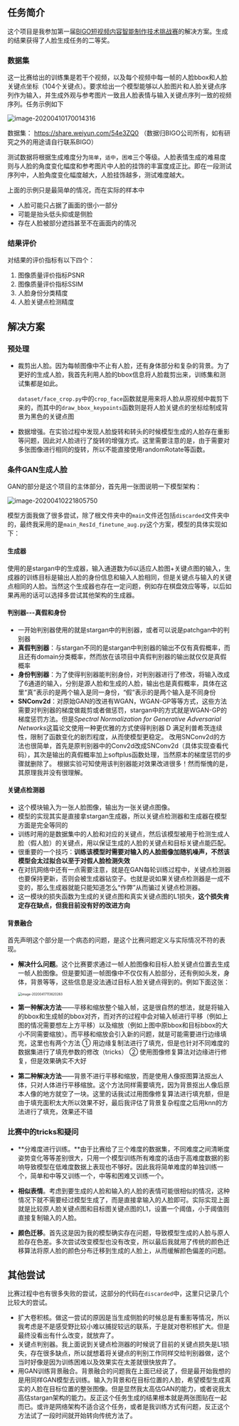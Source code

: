 ## 任务简介

这个项目是我参加第一届[BIGO短视频内容智能制作技术挑战赛](http://prcv2019.ml.bigo.sg/)的解决方案。生成的结果获得了人脸生成任务的二等奖。

### 数据集

这一比赛给出的训练集是若干个视频，以及每个视频中每一帧的人脸bbox和人脸关键点坐标（104个关键点）。要求给出一个模型能够以人脸图片和人脸关键点序列作为输入，并生成外观与参考图片一致且人脸表情与输入关键点序列一致的视频序列。任务示例如下

![image-20200410170014316](images/renwu.png)



数据集： https://share.weiyun.com/54e3ZQ0 （数据归BIGO公司所有，如有研究之外的用途请自行联系BIGO）

测试数据将根据生成难度分为`简单`，`适中`，`困难`三个等级。人脸表情生成的难易度则与人脸的角度变化幅度和参考图片中人脸的挂饰的丰富度成正比。即在一段测试序列中，人脸角度变化幅度越大，人脸挂饰越多，测试难度越大。

上面的示例只是最简单的情况，而在实际的样本中

- 人脸可能只占据了画面的很小一部分
- 可能是抬头低头抑或是侧脸
- 存在人脸被部分遮挡甚至不在画面内的情况

### 结果评价

对结果的评价指标有以下四个：

1. 图像质量评价指标PSNR
2. 图像质量评价指标SSIM
3. 人脸身份分类精度
4. 人脸关键点检测精度



## 解决方案

### 预处理

- 裁剪出人脸。因为每帧图像中不止有人脸，还有身体部分和复杂的背景。为了更好的生成人脸，我首先利用人脸的bbox信息将人脸裁剪出来，训练集和测试集都是如此。

  `dataset/face_crop.py`中的`crop_face`函数就是用来将人脸从原视频中裁剪下来的，而其中的`draw_bbox_keypoints`函数则是将人脸关键点的坐标绘制成背景为黑色的关键点图

- 数据增强。在实验过程中发现人脸旋转和转头的时候模型生成的人脸存在重影等问题，因此对人脸进行了旋转的增强方式。这里需要注意的是，由于需要对多张图像进行相同的旋转，所以不能直接使用randomRotate等函数。

  



### 条件GAN生成人脸

GAN的部分是这个项目的主体部分，首先用一张图说明一下模型架构：

![image-20200410221805750](images/moxing.png)

模型方面我做了很多尝试，除了根文件夹中的`main`文件还包括`discarded`文件夹中的，最终我采用的是`main_ResId_finetune_aug.py`这个方案，模型的具体实现如下：

#### 生成器

使用的是stargan中的生成器，输入通道数为6以适应人脸图+关键点图的输入，生成器的训练目标是输出人脸的身份信息和输入人脸相同，但是关键点与输入的关键点相同的人脸。当然这个生成器也存在一定问题，例如存在棋盘效应等等，以后如果再用的话可以选择多尝试其他架构的生成器。



#### 判别器---真假和身份

- 一开始判别器使用的就是stargan中的判别器，或者可以说是patchgan中的判别器
- **真假判别器**：与stargan不同的是stargan中判别器的输出不仅有真假概率，而且还有domain分类概率，然而放在该项目中真假判别器的输出就仅仅是真假概率
- **身份判别器**：为了使得判别器能判别身份，对判别器进行了修改，将输入改成了6通道的输入，分别是源人脸和生成的人脸，输出也是真假概率，具体在这里“真”表示的是两个输入是同一身份，“假”表示的是两个输入是不同身份
- **SNConv2d**：对原始GAN的改进有WGAN，WGAN-GP等等方式，这些方法需要对判别器的梯度做裁剪或者做惩罚，stargan中的方式就是WGAN-GP的梯度惩罚方法。但是*Spectral Normalization for Generative Adversarial Networks*这篇论文使用一种更优雅的方式使得判别器 D 满足利普希茨连续性，限制了函数变化的剧烈程度，从而使模型更稳定。 改用SNConv2d的方法也很简单，首先是原判别器中的Conv2d改成SNConv2d（具体实现查看代码），其次是输出的真假概率加上softplus函数处理，当然原本的梯度惩罚的步骤就删除了。 根据实验可知使用该判别器能对效果改进很多！然而惭愧的是，其原理我并没有很理解。



#### 关键点检测器

- 这个模块输入为一张人脸图像，输出为一张关键点图像。
- 模型的实现其实是直接拿stargan生成器，所以关键点检测器和生成器在模型方面是完全等同的
- 训练时用的是数据集中的人脸和对应的关键点，然后该模型被用于检测生成人脸（假人脸）的关键点，用以保证生成的人脸的关键点和目标关键点能匹配。
-  很重要的一个技巧：**训练该模型时需要对输入的人脸图像加随机噪声，不然该模型会太过拟合以至于对假人脸检测失效**
- 在对抗网络中还有一点需要注意，就是在GAN每轮训练过程中，关键点检测器也要保持更新，否则会被生成器钻空子。也就是说如果关键点检测器是一成不变的，那么生成器就能只能知道怎么“作弊”从而骗过关键点检测器。
- 这一模块的损失函数为生成的关键点图和真实关键点图的L1损失，**这个损失肯定存在缺点，但我目前没有好的改进方向**



#### 背景融合

首先声明这个部分是一个病态的问题，是这个比赛问题定义与实际情况不符的表现。

- **解决什么问题**。这个比赛要求通过一帧人脸图像和目标人脸关键点位置去生成一帧人脸图像。但是要知道一帧图像中不仅仅有人脸部分，还有例如头发，身体，背景等等，这些信息是没法通过目标人脸关键点得到的。例如下面这张：

  <img src="images/ronghe.png" alt="image-20200417113620263" style="zoom:50%;" />

- **第一种解决方法**——平移和缩放整个输入帧，这是很自然的想法，就是将输入的bbox和生成帧的bbox对齐，而对齐的过程中会对输入帧进行平移（例如上图的情况需要想左上方平移）以及缩放（例如上图中原bbox和目标bbox的大小不同需要缩放）。而平移和缩放会引入新的问题，就是可能需要进行边缘填充，这里也有两个方法 ① 用边缘复制法进行了填充，但是也针对不同难度的数据集进行了填充参数的修改（tricks） ② 使用图像修复算法对边缘进行修复，但是效果确实不大好

- **第二种解决方法**——背景不进行平移和缩放，而是使用人像抠图算法抠出人体，只对人体进行平移缩放。这个方法同样需要填充，因为背景抠出人像后原本人像的地方就空了一块。这里的话我试过用图像修复算法进行填充额，但是由于填充面积太大所以效果不好，最后我评估了背景复杂程度之后用knn的方法进行了填充，效果还不错

  



### 比赛中的tricks和疑问

- **分难度进行训练。**由于比赛给了三个难度的数据集，不同难度之间清晰度姿势变化等等差别很大，只用一个模型训练所有难度的话由于高难度数据的影响导致模型在低难度数据上表现也不够好。因此我将简单难度的单独训练一个，简单和中等又训练一个，中等和困难又训练一个。

- **相似表情**。考虑到要生成的人脸和输入的人脸的表情可能很相似的情况，这种情况下就不需要经过模型生成了，而是直接拿输入的人脸即可。实际实现上面就是比较原人脸关键点图和目标图关键点图的L1，设置一个阈值，小于阈值则直接复制输入的人脸。

- **颜色迁移**。首先这是因为我的模型确实存在问题，导致模型生成的人脸与原人脸存在色差。多次尝试改变模型也没有改变，所以最后我就用了传统的颜色迁移算法将原人脸的颜色分布迁移到生成的人脸上，从而缓解颜色偏差的问题。

  

## 其他尝试

比赛过程中也有很多失败的尝试，这部分的代码在`discarded`中，这里只记录几个比较大的尝试。

- 扩大卷积核。做这一尝试的原因是当生成侧脸的时候总是有重影等情况，所以我考虑是不是感受野比较小难以捕捉较远的联系，于是就对卷积核扩大。但是最终没看出有什么改变，就放弃了。
- 关键点判别器。我上面说到关键点检测器的时候说了目前的关键点损失是L1损失，存在很多缺点，所以就想着将关键点的判别工作同样交给判别器做，这个当时好像是因为训练困难以及效果实在太差就很快放弃了。
- 用GAN训练背景融合。背景融合的问题我在上面已经说了，但是最开始我想的是用同样GAN模型去训练。输入为背景和在目标位置的人脸，希望模型生成真实的人脸在目标位置的整张图像。但是显然我太高估GAN的能力，或者说我太高估stargan架构的能力。反正这个任务生成的结果根本就是两张图贴在一起而已。或许是网络架构不适合这个任务，或者是我训练方式有问题，反正这个方法试了一段时间就开始转向传统方法了。

